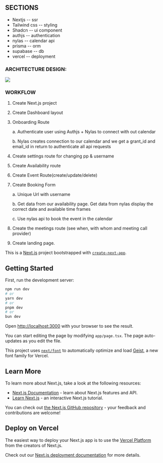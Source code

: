 
#

## SECTIONS

- Nextjs -- ssr
- Tailwind css -- styling
- Shadcn -- ui component
- authjs -- authentication
- nylas -- calendar api
- prisma -- orm
- supabase -- db
- vercel -- deployment

### ARCHITECTURE DESIGN:

[![](https://app.eraser.io/workspace/4jM9dx6JPhdeiVJ2UtLP/preview?elements=ysOr8MKp3HOdA1Fqm7rwEg&type=embed)]()

### WORKFLOW

1. Create Next.js project
2. Create Dashboard layout
3. Onboarding Route

    a. Authenticate user using Authjs + Nylas to connect with out calendar

    b. Nylas creates connection to our calendar and we get a grant_id and email_id in return to authenticate all api requests

4. Create settings route for changing pp & username
5. Create Availability route
6. Create Event Route(create/update/delete)
7. Create Booking Form

    a. Unique Url with username

    b. Get data from our availability page. Get data from nylas display the correct date and available time frames

    c. Use nylas api to book the event in the calendar

8. Create the meetings route (see when, with whom and meeting call provider)
9. Create landing page.

This is a [Next.js](https://nextjs.org) project bootstrapped with [`create-next-app`](https://nextjs.org/docs/app/api-reference/cli/create-next-app).

## Getting Started

First, run the development server:

```bash
npm run dev
# or
yarn dev
# or
pnpm dev
# or
bun dev
```

Open [http://localhost:3000](http://localhost:3000) with your browser to see the result.

You can start editing the page by modifying `app/page.tsx`. The page auto-updates as you edit the file.

This project uses [`next/font`](https://nextjs.org/docs/app/building-your-application/optimizing/fonts) to automatically optimize and load [Geist](https://vercel.com/font), a new font family for Vercel.

## Learn More

To learn more about Next.js, take a look at the following resources:

- [Next.js Documentation](https://nextjs.org/docs) - learn about Next.js features and API.
- [Learn Next.js](https://nextjs.org/learn) - an interactive Next.js tutorial.

You can check out [the Next.js GitHub repository](https://github.com/vercel/next.js) - your feedback and contributions are welcome!

## Deploy on Vercel

The easiest way to deploy your Next.js app is to use the [Vercel Platform](https://vercel.com/new?utm_medium=default-template&filter=next.js&utm_source=create-next-app&utm_campaign=create-next-app-readme) from the creators of Next.js.

Check out our [Next.js deployment documentation](https://nextjs.org/docs/app/building-your-application/deploying) for more details.
